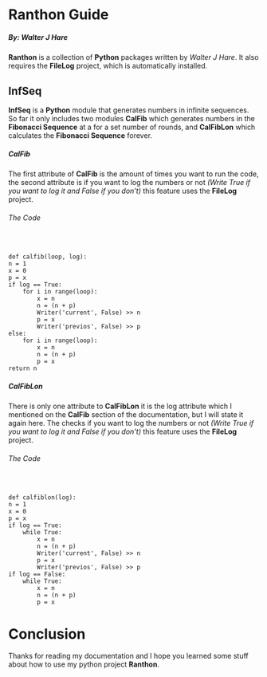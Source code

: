 # Ranthon Guide
##### By: *Walter J Hare*
**Ranthon** is a collection of **Python** packages written by *Walter J Hare*. It also requires the **FileLog** project, which is automatically installed.
## InfSeq
**InfSeq** is a **Python** module that generates numbers in infinite sequences. So far it only includes two modules **CalFib** which generates numbers in the **Fibonacci Sequence** at a for a set number of rounds, and **CalFibLon**  which calculates the **Fibonacci Sequence** forever.
##### CalFib
The first attribute of **CalFib** is the amount of times you want to run the code, the second attribute is if you want to log the numbers or not *(Write True if you want to log it and False if you don't)* this feature uses the **FileLog** project.
###### The Code
&nbsp;

    def calfib(loop, log):
    n = 1
    x = 0
    p = x
    if log == True:
        for i in range(loop):
            x = n
            n = (n + p)
            Writer('current', False) >> n
            p = x
            Writer('previos', False) >> p
    else:
        for i in range(loop):
            x = n
            n = (n + p)
            p = x
    return n
##### CalFibLon
There is only one attribute to **CalFibLon** it is the log attribute which I mentioned on the **CalFib** section of the documentation, but I will state it again here. The checks  if you want to log the numbers or not *(Write True if you want to log it and False if you don't)* this feature uses the **FileLog** project.
###### The Code
&nbsp;

    def calfiblon(log):
    n = 1
    x = 0
    p = x
    if log == True:
        while True:
            x = n
            n = (n + p)
            Writer('current', False) >> n
            p = x
            Writer('previos', False) >> p
    if log == False:
        while True:
            x = n
            n = (n + p)
            p = x

# Conclusion
Thanks for reading my documentation and I hope you learned some stuff about how to use my python project **Ranthon**.